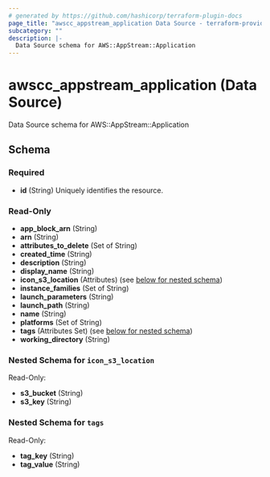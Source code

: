 ```yaml
---
# generated by https://github.com/hashicorp/terraform-plugin-docs
page_title: "awscc_appstream_application Data Source - terraform-provider-awscc"
subcategory: ""
description: |-
  Data Source schema for AWS::AppStream::Application
---
```


# awscc_appstream_application (Data Source)

Data Source schema for AWS::AppStream::Application



<!-- schema generated by tfplugindocs -->
## Schema

### Required

- **id** (String) Uniquely identifies the resource.

### Read-Only

- **app_block_arn** (String)
- **arn** (String)
- **attributes_to_delete** (Set of String)
- **created_time** (String)
- **description** (String)
- **display_name** (String)
- **icon_s3_location** (Attributes) (see [below for nested schema](#nestedatt--icon_s3_location))
- **instance_families** (Set of String)
- **launch_parameters** (String)
- **launch_path** (String)
- **name** (String)
- **platforms** (Set of String)
- **tags** (Attributes Set) (see [below for nested schema](#nestedatt--tags))
- **working_directory** (String)

<a id="nestedatt--icon_s3_location"></a>
### Nested Schema for `icon_s3_location`

Read-Only:

- **s3_bucket** (String)
- **s3_key** (String)


<a id="nestedatt--tags"></a>
### Nested Schema for `tags`

Read-Only:

- **tag_key** (String)
- **tag_value** (String)


